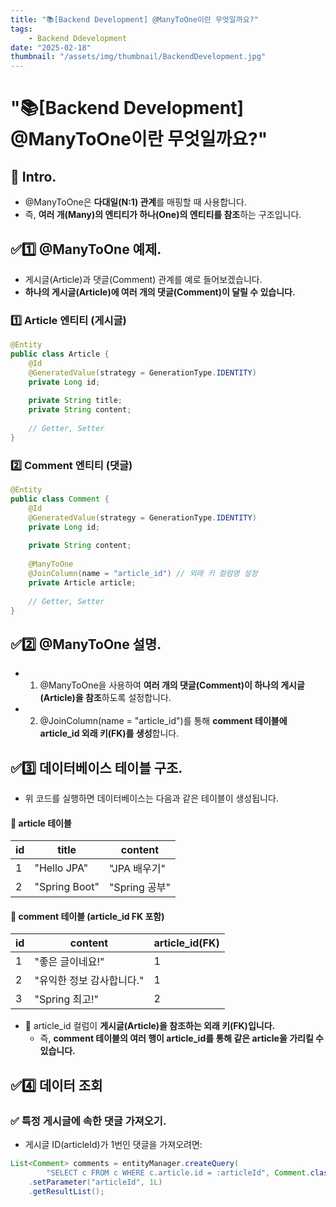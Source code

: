 ```yaml
---
title: "📚[Backend Development] @ManyToOne이란 무엇일까요?"
tags:
    - Backend Ddevelopment
date: "2025-02-18"
thumbnail: "/assets/img/thumbnail/BackendDevelopment.jpg"
---
```


# "📚[Backend Development] @ManyToOne이란 무엇일까요?"
## 🍎 Intro.
- @ManyToOne은 **다대일(N:1) 관계**를 매핑할 때 사용합니다.
- 즉, **여러 개(Many)의 엔티티가 하나(One)의 엔티티를 참조**하는 구조입니다.

## ✅1️⃣ @ManyToOne 예제.
- 게시글(Article)과 댓글(Comment) 관계를 예로 들어보겠습니다.
- **하나의 게시글(Article)에 여러 개의 댓글(Comment)이 달릴 수 있습니다.**

### 1️⃣ Article 엔티티 (게시글)
```java
@Entity
public class Article {
    @Id
    @GeneratedValue(strategy = GenerationType.IDENTITY)
    private Long id;
    
    private String title;
    private String content;
    
    // Getter, Setter
}
```

### 2️⃣ Comment 엔티티 (댓글)
```java
@Entity
public class Comment {
    @Id
    @GeneratedValue(strategy = GenerationType.IDENTITY)
    private Long id;
    
    private String content;
    
    @ManyToOne
    @JoinColumn(name = "article_id") // 외래 키 컬럼명 설정
    private Article article;
    
    // Getter, Setter
}
```

## ✅2️⃣ @ManyToOne 설명.
- 1. @ManyToOne을 사용하여 **여러 개의 댓글(Comment)이 하나의 게시글(Article)을 참조**하도록 설정합니다.
- 2. @JoinColumn(name = "article_id")를 통해 **comment 테이블에 article_id 외래 키(FK)를 생성**합니다.

## ✅3️⃣ 데이터베이스 테이블 구조.
- 위 코드를 실행하면 데이터베이스는 다음과 같은 테이블이 생성됩니다.

#### 📌 article 테이블

|id|title|content|
| -------- | -------- | -------- |
|1|"Hello JPA"|"JPA 배우기"|
|2|"Spring Boot"|"Spring 공부"|

#### 📌 comment 테이블 (article_id FK 포함)

|id|content|article_id(FK)|
| -------- | -------- | -------- |
|1|"좋은 글이네요!"|1|
|2|"유익한 정보 감사합니다."|1|
|3|"Spring 최고!"|2|

- 📌 article_id 컬럼이 **게시글(Article)을 참조하는 외래 키(FK)입니다.**
    - 즉, **comment 테이블의 여러 행이 article_id를 통해 같은 article을 가리킬 수 있습니다.**

## ✅4️⃣ 데이터 조회
### ✅ 특정 게시글에 속한 댓글 가져오기.
- 게시글 ID(articleId)가 1번인 댓글을 가져오려면:

```java
List<Comment> comments = entityManager.createQuery(
        "SELECT c FROM c WHERE c.article.id = :articleId", Comment.class)
    .setParameter("articleId", 1L)
    .getResultList();
```
